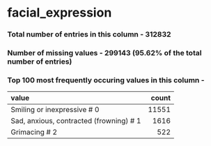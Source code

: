 
# facial_expression

### Total number of entries in this column - 312832

### Number of missing values - 299143 (95.62% of the total number of entries)

### Top 100 most frequently occuring values in this column -

| value                                   |   count |
|:----------------------------------------|--------:|
| Smiling or inexpressive # 0             |   11551 |
| Sad, anxious, contracted (frowning) # 1 |    1616 |
| Grimacing # 2                           |     522 |
